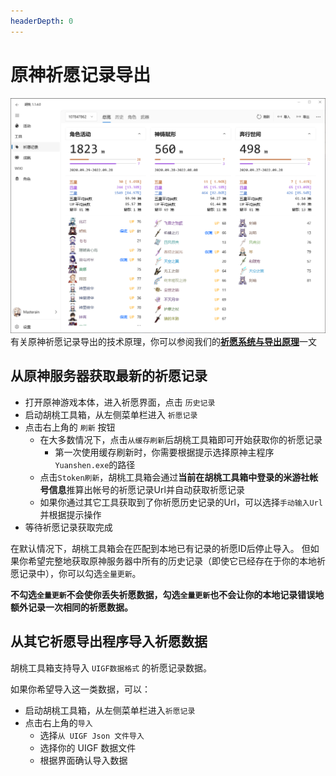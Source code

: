 ```yaml
---
headerDepth: 0
---
```


# 原神祈愿记录导出 

![wish-export-sample](/images/202209/wish-export.png)
有关原神祈愿记录导出的技术原理，你可以参阅我们的[**祈愿系统与导出原理**](/FAQ/Gacha-system-and-export-principal.md)一文

## 从原神服务器获取最新的祈愿记录
- 打开原神游戏本体，进入祈愿界面，点击 `历史记录`
- 启动胡桃工具箱，从左侧菜单栏进入 `祈愿记录`
- 点击右上角的 `刷新` 按钮
    - 在大多数情况下，点击`从缓存刷新`后胡桃工具箱即可开始获取你的祈愿记录
      - 第一次使用缓存刷新时，你需要根据提示选择原神主程序`Yuanshen.exe`的路径
    - 点击`Stoken刷新`，胡桃工具箱会通过**当前在胡桃工具箱中登录的米游社帐号信息**推算出帐号的祈愿记录Url并自动获取祈愿记录
    - 如果你通过其它工具获取到了你祈愿历史记录的Url，可以选择`手动输入Url`并根据提示操作
- 等待祈愿记录获取完成

在默认情况下，胡桃工具箱会在匹配到本地已有记录的祈愿ID后停止导入。
但如果你希望完整地获取原神服务器中所有的历史记录（即使它已经存在于你的本地祈愿记录中），你可以勾选`全量更新`。

**不勾选`全量更新`不会使你丢失祈愿数据，勾选`全量更新`也不会让你的本地记录错误地额外记录一次相同的祈愿数据。**

## 从其它祈愿导出程序导入祈愿数据

胡桃工具箱支持导入 `UIGF数据格式` 的祈愿记录数据。

如果你希望导入这一类数据，可以：
- 启动胡桃工具箱，从左侧菜单栏进入`祈愿记录`
- 点击右上角的`导入`
  - 选择`从 UIGF Json 文件导入`
  - 选择你的 UIGF 数据文件
  - 根据界面确认导入数据